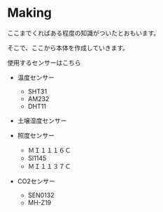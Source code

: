 # Making

ここまでくればある程度の知識がついたとおもいます。

そこで、ここから本体を作成していきます。

使用するセンサーはこちら

- 温度センサー
    - SHT31
    - AM232
    - DHT11

- 土壌湿度センサー

- 照度センサー
    - ＭＩ１１１６Ｃ
    - SI1145
    - ＭＩ１１３７Ｃ

- CO2センサー
    - SEN0132
    - MH-Z19

